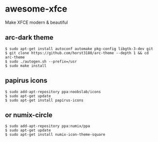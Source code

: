 # awesome-xfce
Make XFCE modern &amp; beautiful

## arc-dark theme
```
$ sudo apt-get install autoconf automake pkg-config libgtk-3-dev git
$ git clone https://github.com/horst3180/arc-theme --depth 1 && cd arc-theme
$ sudo ./autogen.sh --prefix=/usr
$ sudo make install
```

## papirus icons
```
$ sudo add-apt-repository ppa:noobslab/icons
$ sudo apt-get update
$ sudo apt-get install papirus-icons
```

## or numix-circle
```
$ sudo add-apt-repository ppa:numix/ppa
$ sudo apt-get update
$ sudo apt-get install numix-icon-theme-square
```
